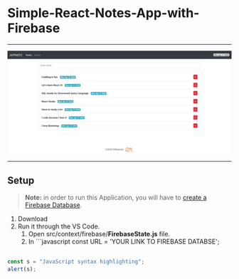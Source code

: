 # Simple-React-Notes-App-with-Firebase
***
![](Images/note-app.png)
***
## Setup
> __Note:__ in order to run this Application, you will have to [create a Firebase Database](https://firebase.google.com/docs/database/web/start "Create a Database").
1. Download
2. Run it through the VS Code.
   1. Open src/context/firebase/__FirebaseState.js__ file.
   2. In ```javascript 
            const URL = 'YOUR LINK TO FIREBASE DATABSE'; 
         ```
```javascript
const s = "JavaScript syntax highlighting";
alert(s);
```
